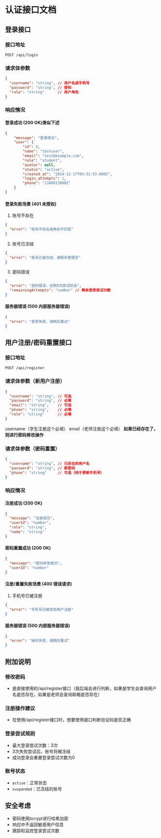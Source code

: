 # 认证接口文档

## 登录接口

### 接口地址
`POST /api/login`

### 请求体参数
```json
{
  "username": "string", // 用户名或手机号
  "password": "string", // 密码
  "role": "string"      // 用户角色
}
```

### 响应情况

#### 登录成功 (200 OK)类似下述
```json
{
    "message": "登录成功",
    "user": {
        "id": 9,
        "name": "testuser",
        "email": "test@example.com",
        "role": "student",
        "avatar": null,
        "status": "active",
        "created_at": "2024-12-17T05:31:53.000Z",
        "login_attempts": 1,
        "phone": "13800138002"
    }
}
```

#### 登录失败场景 (401 未授权)
1. 账号不存在
```json
{
  "error": "账号不存在或角色不匹配"
}
```

2. 账号已冻结
```json
{
  "error": "账号已被冻结，请联系管理员"
}
```

3. 密码错误
```json
{
  "error": "密码错误，还剩X次尝试机会",
  "remainingAttempts": "number" // 剩余登录尝试次数
}
```

#### 服务器错误 (500 内部服务器错误)
```json
{
  "error": "登录失败，请稍后重试"
}
```

## 用户注册/密码重置接口

### 接口地址
`POST /api/register`

### 请求体参数（新用户注册）
```json
{
  "username": "string", // 可选
  "password": "string", // 必填
  "email": "string",    // 可选
  "phone": "string",    // 必填
  "role": "string"      // 必填
}
```
username（学生注册这个必填）
email（老师注册这个必填）
**如果已经存在了，则进行密码修改操作**

### 请求体参数（密码重置）
```json
{
  "username": "string", // 已存在的用户名
  "password": "string", // 新密码
  "phone": "string"     // 可选（用于更新手机号）
}
```

### 响应情况

#### 注册成功 (200 OK)
```json
{
  "message": "注册成功",
  "userId": "number",
  "role": "string",
  "name": "string"
}
```

#### 密码重置成功 (200 OK)
```json
{
  "message": "密码修改成功",
  "userId": "number"
}
```

#### 注册/重置失败场景 (400 错误请求)
1. 手机号已被注册
```json
{
  "error": "手机号已被其他用户注册"
}
```

#### 服务器错误 (500 内部服务器错误)
```json
{
  "error": "操作失败，请稍后重试"
}
```

## 附加说明
### 修改密码
- 是直接使用的/api/register接口（我后端会进行判断，如果是学生会查询用户名是否存在，如果是老师会查询邮箱是否存在）

### 注册操作建议
- 在使用/api/register接口时，想要使用接口判断验证码是否正确

### 登录尝试规则
- 最大登录尝试次数：3次
- 3次失败尝试后，账号将被冻结
- 成功登录会重置登录尝试次数为0

### 账号状态
- `active`：正常状态
- `suspended`：已冻结的账号

## 安全考虑
- 密码使用bcrypt进行哈希加密
- 响应中不返回敏感用户信息
- 跟踪和监控登录尝试次数
